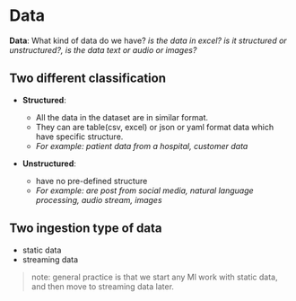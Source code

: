 # Data

**Data**: What kind of data do we have? *is the data in excel? is it structured or unstructured?, is the data text or audio or images?*

## Two different classification

- **Structured**:
  - All the data in the dataset are in similar format.
  - They can are table(csv, excel) or json or yaml format data which have specific structure.
  - *For example: patient data from a hospital, customer data*

- **Unstructured**:
  - have no pre-defined structure
  - *For example: are post from social media, natural language processing, audio stream, images*

## Two ingestion type of data

- static data
- streaming data

> note: general practice is that we start any Ml work with static data, and then move to streaming data later.
